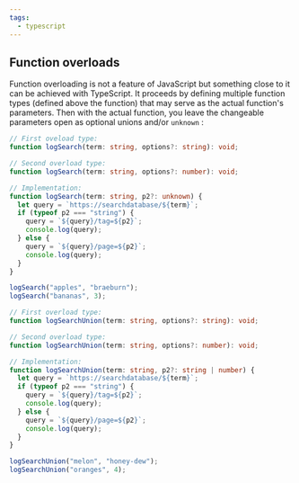 ```yaml
---
tags:
  - typescript
---
```


## Function overloads

Function overloading is not a feature of JavaScript but something close to it
can be achieved with TypeScript. It proceeds by defining multiple function types
(defined above the function) that may serve as the actual function's parameters.
Then with the actual function, you leave the changeable parameters open as
optional unions and/or `unknown` :

```ts
// First oveload type:
function logSearch(term: string, options?: string): void;

// Second overload type:
function logSearch(term: string, options?: number): void;

// Implementation:
function logSearch(term: string, p2?: unknown) {
  let query = `https://searchdatabase/${term}`;
  if (typeof p2 === "string") {
    query = `${query}/tag=${p2}`;
    console.log(query);
  } else {
    query = `${query}/page=${p2}`;
    console.log(query);
  }
}

logSearch("apples", "braeburn");
logSearch("bananas", 3);
```

```ts
// First overload type:
function logSearchUnion(term: string, options?: string): void;

// Second overload type:
function logSearchUnion(term: string, options?: number): void;

// Implementation:
function logSearchUnion(term: string, p2?: string | number) {
  let query = `https://searchdatabase/${term}`;
  if (typeof p2 === "string") {
    query = `${query}/tag=${p2}`;
    console.log(query);
  } else {
    query = `${query}/page=${p2}`;
    console.log(query);
  }
}

logSearchUnion("melon", "honey-dew");
logSearchUnion("oranges", 4);
```
